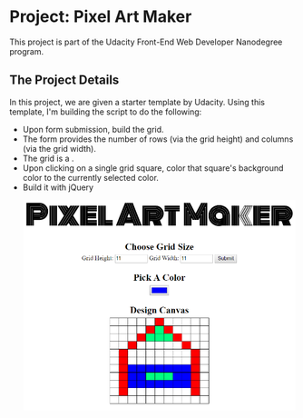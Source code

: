 # Project: Pixel Art Maker
This project is part of the Udacity Front-End Web Developer Nanodegree program.

## The Project Details
In this project, we are given a starter template by Udacity. Using this template, I'm building the script to do the following:

* Upon form submission, build the grid.
* The form provides the number of rows (via the grid height) and columns (via the grid width).
* The grid is a <table>.
* Upon clicking on a single grid square, color that square's background color to the currently selected color.
* Build it with jQuery

![alt text](./images/screenShot.png)
